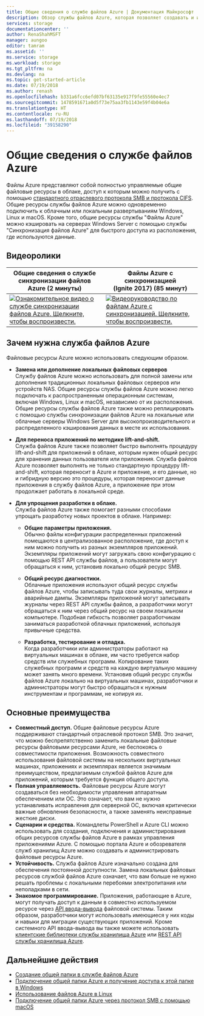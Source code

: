 ```yaml
---
title: Общие сведения о службе файлов Azure | Документация Майкрософт
description: Обзор службы файлов Azure, которая позволяет создавать и использовать общие сетевые ресурсы в облаке с помощью стандартного отраслевого протокола SMB.
services: storage
documentationcenter: ''
author: RenaShahMSFT
manager: aungoo
editor: tamram
ms.assetid: ''
ms.service: storage
ms.workload: storage
ms.tgt_pltfrm: na
ms.devlang: na
ms.topic: get-started-article
ms.date: 07/19/2018
ms.author: renash
ms.openlocfilehash: b331a6fcc6efd07bf63135e917f9fe55560e4ec7
ms.sourcegitcommit: 1478591671a0d5f73e75aa3fb1143e59f4b04e6a
ms.translationtype: HT
ms.contentlocale: ru-RU
ms.lasthandoff: 07/19/2018
ms.locfileid: "39158290"
---
```

# <a name="introduction-to-azure-files"></a>Общие сведения о службе файлов Azure
Файлы Azure представляют собой полностью управляемые общие файловые ресурсы в облаке, доступ к которым можно получить с помощью [стандартного отраслевого протокола SMB и протокола CIFS](https://msdn.microsoft.com/library/windows/desktop/aa365233.aspx). Общие ресурсы службы файлов Azure можно одновременно подключить к облачным или локальным развертываниям Windows, Linux и macOS. Кроме того, общие ресурсы службы "Файлы Azure" можно кэшировать на серверах Windows Server с помощью службы "Синхронизация файлов Azure" для быстрого доступа из расположения, где используются данные.

## <a name="videos"></a>Видеоролики
| Общие сведения о службе синхронизации файлов Azure (2 минуты) | Файлы Azure с синхронизацией (Ignite 2017) (85 минут)  |
|-|-|
| [![Ознакомительное видео о службе синхронизации файлов Azure. Щелкните, чтобы воспроизвести.](./media/storage-files-introduction/azure-file-sync-video-snapshot.png)](https://www.youtube.com/watch?v=Zm2w8-TRn-o) | [![Видеоруководство по файлам Azure с синхронизацией. Щелкните, чтобы воспроизвести.](./media/storage-files-introduction/azure-files-ignite-2017-video.png)](https://www.youtube.com/watch?v=r26jWDGF_rg) |

## <a name="why-azure-files-is-useful"></a>Зачем нужна служба файлов Azure
Файловые ресурсы Azure можно использовать следующим образом.

* **Замена или дополнение локальных файловых серверов**  
    Службу файлов Azure можно использовать для полной замены или дополнения традиционных локальных файловых серверов или устройств NAS. Общие ресурсы службы файлов Azure можно легко подключать к распространенным операционным системам, включая Windows, Linux и macOS, независимо от их расположения. Общие ресурсы службы файлов Azure также можно реплицировать с помощью службы синхронизации файлов Azure на локальные или облачные серверы Windows Server для высокопроизводительного и распределенного кэширования данных в месте их использования.

* **Для переноса приложений по методике lift-and-shift.**  
    Служба файлов Azure также позволяет быстро выполнять процедуру lift-and-shift для приложений в облаке, которым нужен общий ресурс для хранения данных пользователя или приложения. Служба файлов Azure позволяет выполнять не только стандартную процедуру lift-and-shift, которая переносит в Azure и приложение, и его данные, но и гибридную версию это процедуры, которая переносит данные приложения в службу файлов Azure, а приложение при этом продолжает работать в локальной среде. 

* **Для упрощения разработки в облаке.**  
    Служба файлов Azure также помогает разными способами упрощать разработку новых проектов в облаке. Например: 
    * **Общие параметры приложения.**  
        Обычно файлы конфигурации распределенных приложений помещаются в централизованное расположение, где доступ к ним можно получить из разных экземпляров приложений. Экземпляры приложений могут загружать свою конфигурацию с помощью REST API службы файлов, а пользователи могут обращаться к ним, установив локально общий ресурс SMB.

    * **Общий ресурс диагностики.**  
        Облачные приложения используют общий ресурс службы файлов Azure, чтобы записывать туда свои журналы, метрики и аварийные дампы. Экземпляры приложений могут записывать журналы через REST API службы файлов, а разработчики могут обращаться к ним через общий ресурс на своем локальном компьютере. Подобная гибкость позволяет разработчикам заниматься разработкой облачных приложений, используя привычные средства.

    * **Разработка, тестирование и отладка.**  
        Когда разработчики или администраторы работают на виртуальных машинах в облаке, им часто требуется набор средств или служебных программ. Копирование таких служебных программ и средств на каждую виртуальную машину может занять много времени. Установив общий ресурс службы файлов Azure локально на виртуальных машинах, разработчики и администраторы могут быстро обращаться к нужным инструментам и программам, не копируя их.

## <a name="key-benefits"></a>Основные преимущества
* **Совместный доступ.** Общие файловые ресурсы Azure поддерживают стандартный отраслевой протокол SMB. Это значит, что можно беспрепятственно заменить локальные файловые ресурсы файловыми ресурсами Azure, не беспокоясь о совместимости приложения. Возможность совместного использования файловой системы на нескольких виртуальных машинах, приложениях и экземплярах является значимым преимуществом, предлагаемым службой файлов Azure для приложений, которым требуется функция общего доступа. 
* **Полная управляемость.** Файловые ресурсы Azure могут создаваться без необходимости управления аппаратным обеспечением или ОС. Это означает, что вам не нужно устанавливать исправления для серверной ОС, включая критически важные обновления безопасности, а также заменять неисправные жесткие диски.
* **Сценарии и средства.** Командлеты PowerShell и Azure CLI можно использовать для создания, подключения и администрирования общих ресурсов службы файлов Azure в рамках управления приложениями Azure. С помощью портала Azure и обозревателя служб хранилищ Azure можно создавать и администрировать файловые ресурсы Azure. 
* **Устойчивость.** Служба файлов Azure изначально создана для обеспечения постоянной доступности. Замена локальных файловых ресурсов службой файлов Azure означает, что вам больше не нужно решать проблемы с локальными перебоями электропитания или неполадками в сети. 
* **Знакомое программирование.** Приложения, работающие в Azure, могут получать доступ к данным в совместно используемом ресурсе через [API ввода-вывода](https://msdn.microsoft.com/library/system.io.file.aspx) файловой системы. Таким образом, разработчики могут использовать имеющиеся у них коды и навыки для миграции существующих приложений. Кроме системного API ввода-вывода вы также можете использовать [клиентские библиотеки службы хранилища Azure](https://msdn.microsoft.com/library/azure/dn261237.aspx) или [REST API службы хранилища Azure](/rest/api/storageservices/file-service-rest-api).

## <a name="next-steps"></a>Дальнейшие действия
* [Создание общей папки в службе файлов Azure](storage-how-to-create-file-share.md)
* [Подключение общей папки Azure и получение доступа к этой папке в Windows](storage-how-to-use-files-windows.md)
* [Использование файлов Azure в Linux](storage-how-to-use-files-linux.md)
* [Подключение общей папки Azure через протокол SMB с помощью macOS](storage-how-to-use-files-mac.md)